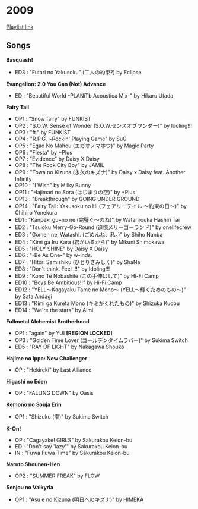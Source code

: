 # 2009

[Playlist link](https://open.spotify.com/user/fz230568w0ccmom2dg3zvxq1h/playlist/5AKRPdH6o47d268v7KAlAO?si=NE1hKcczTmuptSpHcFbIaw)

## Songs

**Basquash!**
* ED3 : "Futari no Yakusoku" (二人の約束?) by Eclipse

**Evangelion: 2.0 You Can (Not) Advance**
* ED : "Beautiful World -PLANiTb Acoustica Mix-" by Hikaru Utada

**Fairy Tail**
* OP1 : "Snow fairy" by FUNKIST
* OP2 : "S.O.W. Sense of Wonder (S.O.W.センスオブワンダー)" by Idoling!!!
* OP3 : "ft." by FUNKIST
* OP4 : "R.P.G. ~Rockin' Playing Game" by SuG
* OP5 : "Egao No Mahou (エガオノマホウ)" by Magic Party
* OP6 : "Fiesta" by +Plus
* OP7 : "Evidence" by Daisy X Daisy
* OP8 : "The Rock City Boy" by JAMIL
* OP9 : "Towa no Kizuna (永久のキズナ)" by Daisy x Daisy feat. Another Infinity
* OP10 : "I Wish" by Milky Bunny
* OP11 : "Hajimari no Sora (はじまりの空)" by +Plus
* OP13 : "Breakthrough" by GOING UNDER GROUND
* OP14 : "Fairy Tail: Yakusoku no Hi (フェアリーテイル 〜約束の日〜)" by Chihiro Yonekura
* ED1 : "Kanpeki gu~no ne (完璧ぐ〜のね)" by Watarirouka Hashiri Tai 
* ED2 : "Tsuioku Merry-Go-Round (追憶メリーゴーランド)" by onelifecrew 
* ED3 : "Gomen ne, Watashi. (ごめんね、私。)" by Shiho Nanba
* ED4 : "Kimi ga Iru Kara (君がいるから)" by Mikuni Shimokawa
* ED5 : "HOLY SHINE" by Daisy X Daisy
* ED6 : "-Be As One-" by w-inds.
* ED7 : "Hitori Samishiku (ひとりさみしく)" by ShaNa
* ED8 : "Don't think. Feel !!!" by Idoling!!!
* ED9 : "Kono Te Nobashite (この手伸ばして)" by Hi-Fi Camp
* ED10 : "Boys Be Ambitious!!" by Hi-Fi Camp
* ED12 : "YELL〜Kagayaku Tame no Mono〜 (YELL〜輝くためのもの〜)" by Sata Andagi
* ED13 : "Kimi ga Kureta Mono (キミがくれたもの)" by Shizuka Kudou
* ED14 : "We're the stars" by Aimi

**Fullmetal Alchemist Brotherhood**
* OP1 : "again" by YUI **[REGION LOCKED]**
* OP3 : "Golden Time Lover (ゴールデンタイムラバー)" by Sukima Switch
* ED5 : "RAY OF LIGHT" by Nakagawa Shouko

**Hajime no Ippo: New Challenger**
* OP : "Hekireki" by Last Alliance

**Higashi no Eden**
* OP : "FALLING DOWN" by Oasis

**Kemono no Souja Erin**
* OP1 : "Shizuku (雫)" by Sukima Switch

**K-On!**
* OP : "Cagayake! GIRLS" by Sakurakou Keion-bu
* ED : "Don't say 'lazy'" by Sakurakou Keion-bu
* IN : "Fuwa Fuwa Time" by Sakurakou Keion-bu

**Naruto Shounen-Hen**
* OP2 : "SUMMER FREAK" by FLOW

**Senjou no Valkyria**
* OP1 : "Asu e no Kizuna (明日へのキズナ)" by HIMEKA
